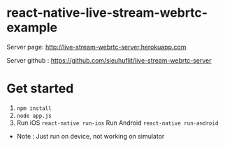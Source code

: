 # react-native-live-stream-webrtc-example

Server page: http://live-stream-webrtc-server.herokuapp.com

Server github : https://github.com/sieuhuflit/live-stream-webrtc-server

# Get started

1.  `npm install`
2.  `node app.js`
3.  Run iOS `react-native run-ios`
    Run Android `react-native run-android`

- Note : Just run on device, not working on simulator

